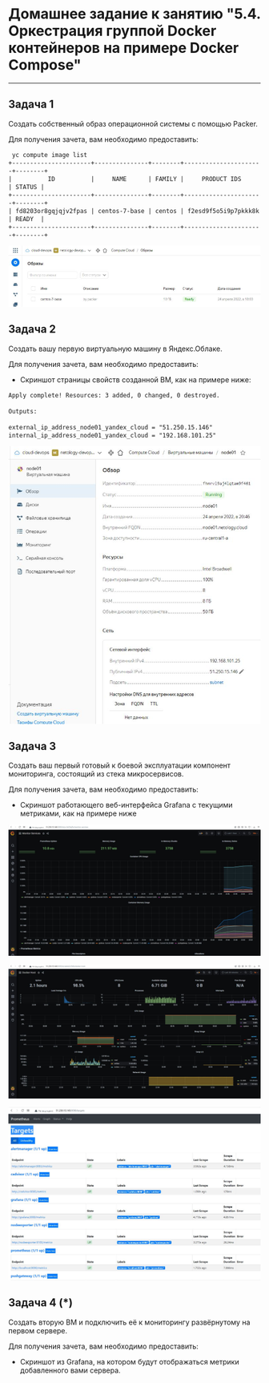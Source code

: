 # Домашнее задание к занятию "5.4. Оркестрация группой Docker контейнеров на примере Docker Compose"

---

## Задача 1

Создать собственный образ операционной системы с помощью Packer.

Для получения зачета, вам необходимо предоставить:
```commandline
 yc compute image list
+----------------------+---------------+--------+----------------------+--------+
|          ID          |     NAME      | FAMILY |     PRODUCT IDS      | STATUS |
+----------------------+---------------+--------+----------------------+--------+
| fd8203or8gqjqjv2fpas | centos-7-base | centos | f2esd9f5o5i9p7pkkk8k | READY  |
+----------------------+---------------+--------+----------------------+--------+
```

<p align="center">
  <img src="./assets/image.JPG">
</p>

## Задача 2

Создать вашу первую виртуальную машину в Яндекс.Облаке.

Для получения зачета, вам необходимо предоставить:
- Скриншот страницы свойств созданной ВМ, как на примере ниже:

```commandline
Apply complete! Resources: 3 added, 0 changed, 0 destroyed.

Outputs:

external_ip_address_node01_yandex_cloud = "51.250.15.146"
internal_ip_address_node01_yandex_cloud = "192.168.101.25"

```

<p align="center">
  <img src="./assets/VM.JPG">
</p>

## Задача 3

Создать ваш первый готовый к боевой эксплуатации компонент мониторинга, состоящий из стека микросервисов.

Для получения зачета, вам необходимо предоставить:
- Скриншот работающего веб-интерфейса Grafana с текущими метриками, как на примере ниже
<p align="center">
  <img src="./assets/MonitorServices.JPG">
</p>

<p align="center">
  <img src="./assets/DockerHost.JPG">
</p>

<p align="center">
  <img src="./assets/Targets.JPG">
</p>

## Задача 4 (*)

Создать вторую ВМ и подключить её к мониторингу развёрнутому на первом сервере.

Для получения зачета, вам необходимо предоставить:
- Скриншот из Grafana, на котором будут отображаться метрики добавленного вами сервера.
